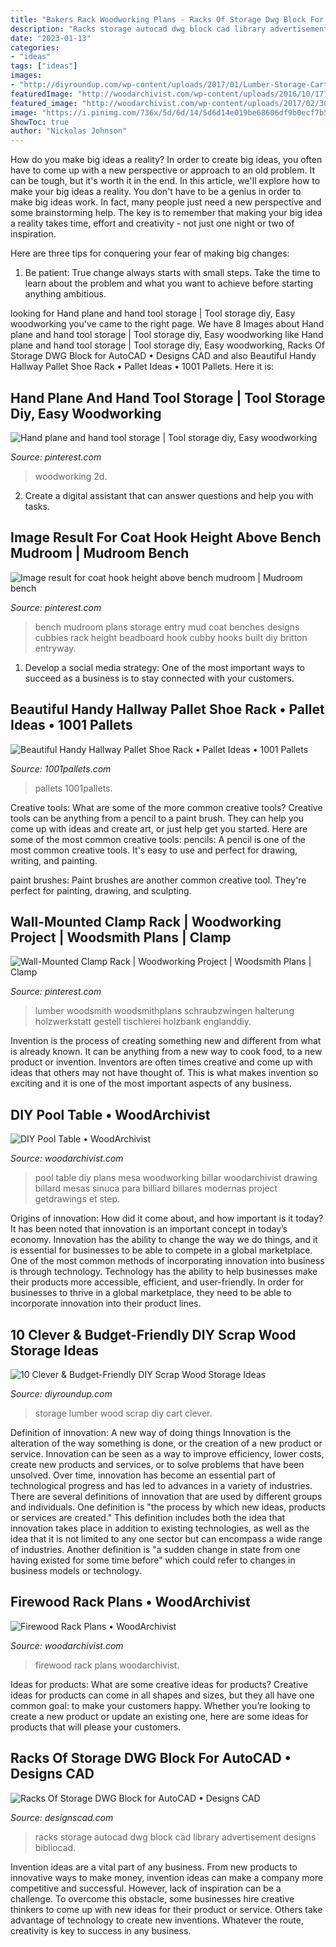 ```yaml
---
title: "Bakers Rack Woodworking Plans - Racks Of Storage Dwg Block For Autocad • Designs Cad"
description: "Racks storage autocad dwg block cad library advertisement designs bibliocad"
date: "2023-01-13"
categories:
- "ideas"
tags: ["ideas"]
images:
- "http://diyroundup.com/wp-content/uploads/2017/01/Lumber-Storage-Cart.jpg"
featuredImage: "http://woodarchivist.com/wp-content/uploads/2016/10/1771-Firewood-Rack-Plan-2.jpg"
featured_image: "http://woodarchivist.com/wp-content/uploads/2017/02/3070-DIY-Pool-Table-4.jpg"
image: "https://i.pinimg.com/736x/5d/6d/14/5d6d14e019be68606df9b0ecf7b5d71a.jpg"
ShowToc: true
author: "Nickolas Johnson"
---
```



How do you make big ideas a reality?
In order to create big ideas, you often have to come up with a new perspective or approach to an old problem. It can be tough, but it's worth it in the end. In this article, we'll explore how to make your big ideas a reality.
You don't have to be a genius in order to make big ideas work. In fact, many people just need a new perspective and some brainstorming help. The key is to remember that making your big idea a reality takes time, effort and creativity - not just one night or two of inspiration.

Here are three tips for conquering your fear of making big changes: 
1) Be patient: True change always starts with small steps. Take the time to learn about the problem and what you want to achieve before starting anything ambitious.

	

		
looking for Hand plane and hand tool storage | Tool storage diy, Easy woodworking you've came to the right page. We have 8 Images about Hand plane and hand tool storage | Tool storage diy, Easy woodworking like Hand plane and hand tool storage | Tool storage diy, Easy woodworking, Racks Of Storage DWG Block for AutoCAD • Designs CAD and also Beautiful Handy Hallway Pallet Shoe Rack • Pallet Ideas • 1001 Pallets. Here it is:
		
    
## Hand Plane And Hand Tool Storage | Tool Storage Diy, Easy Woodworking

<img loading=lazy src="https://i.pinimg.com/736x/c9/79/2d/c9792d33828b7c9ceb3115e48a05f1c9.jpg" onerror="this.onerror=null;this.src='https://tse3.mm.bing.net/th?id=OIP.nExDsNz4_2FlFxewswtoRgHaKx&amp;pid=15.1';" alt="Hand plane and hand tool storage | Tool storage diy, Easy woodworking">

_Source: pinterest.com_

>woodworking 2d. 

	

2. Create a digital assistant that can answer questions and help you with tasks.

    
## Image Result For Coat Hook Height Above Bench Mudroom | Mudroom Bench

<img loading=lazy src="https://i.pinimg.com/736x/d7/6b/77/d76b77979038d5fd10f6f1afd4aabed3.jpg" onerror="this.onerror=null;this.src='https://tse3.mm.bing.net/th?id=OIP.TSaaY-XcLbqji4D-r67hngHaJ6&amp;pid=15.1';" alt="Image result for coat hook height above bench mudroom | Mudroom bench">

_Source: pinterest.com_

>bench mudroom plans storage entry mud coat benches designs cubbies rack height beadboard hook cubby hooks built diy britton entryway. 

	

1. Develop a social media strategy: One of the most important ways to succeed as a business is to stay connected with your customers.

    
## Beautiful Handy Hallway Pallet Shoe Rack • Pallet Ideas • 1001 Pallets

<img loading=lazy src="https://www.1001pallets.com/wp-content/uploads/2016/08/1001pallets.com-beautiful-handy-hallway-pallet-shoe-rack.jpg" onerror="this.onerror=null;this.src='https://tse4.mm.bing.net/th?id=OIP.5xeP_wOCvTV-7DfGsAi-WQHaJ4&amp;pid=15.1';" alt="Beautiful Handy Hallway Pallet Shoe Rack • Pallet Ideas • 1001 Pallets">

_Source: 1001pallets.com_

>pallets 1001pallets. 

	

Creative tools: What are some of the more common creative tools?
Creative tools can be anything from a pencil to a paint brush. They can help you come up with ideas and create art, or just help get you started. Here are some of the most common creative tools:
pencils: A pencil is one of the most common creative tools. It's easy to use and perfect for drawing, writing, and painting.

paint brushes: Paint brushes are another common creative tool. They're perfect for painting, drawing, and sculpting.

    
## Wall-Mounted Clamp Rack | Woodworking Project | Woodsmith Plans | Clamp

<img loading=lazy src="https://i.pinimg.com/736x/5d/6d/14/5d6d14e019be68606df9b0ecf7b5d71a.jpg" onerror="this.onerror=null;this.src='https://tse4.mm.bing.net/th?id=OIP.6sMAAm51hZtHRHbB8oN0EAHaKH&amp;pid=15.1';" alt="Wall-Mounted Clamp Rack | Woodworking Project | Woodsmith Plans | Clamp">

_Source: pinterest.com_

>lumber woodsmith woodsmithplans schraubzwingen halterung holzwerkstatt gestell tischlerei holzbank englanddiy. 

	

Invention is the process of creating something new and different from what is already known. It can be anything from a new way to cook food, to a new product or invention. Inventors are often times creative and come up with ideas that others may not have thought of. This is what makes invention so exciting and it is one of the most important aspects of any business.

    
## DIY Pool Table • WoodArchivist

<img loading=lazy src="http://woodarchivist.com/wp-content/uploads/2017/02/3070-DIY-Pool-Table-4.jpg" onerror="this.onerror=null;this.src='https://tse4.mm.bing.net/th?id=OIP.apnAKKZ5Q16Cd16Ao76aCgHaLB&amp;pid=15.1';" alt="DIY Pool Table • WoodArchivist">

_Source: woodarchivist.com_

>pool table diy plans mesa woodworking billar woodarchivist drawing billard mesas sinuca para billiard billares modernas project getdrawings et step. 

	

Origins of innovation: How did it come about, and how important is it today?
It has been noted that innovation is an important concept in today’s economy. Innovation has the ability to change the way we do things, and it is essential for businesses to be able to compete in a global marketplace. One of the most common methods of incorporating innovation into business is through technology. Technology has the ability to help businesses make their products more accessible, efficient, and user-friendly. In order for businesses to thrive in a global marketplace, they need to be able to incorporate innovation into their product lines.

    
## 10 Clever &amp; Budget-Friendly DIY Scrap Wood Storage Ideas

<img loading=lazy src="http://diyroundup.com/wp-content/uploads/2017/01/Lumber-Storage-Cart.jpg" onerror="this.onerror=null;this.src='https://tse2.mm.bing.net/th?id=OIP.5lLIJ4vHi0cJIEdJPp30XQHaLH&amp;pid=15.1';" alt="10 Clever &amp; Budget-Friendly DIY Scrap Wood Storage Ideas">

_Source: diyroundup.com_

>storage lumber wood scrap diy cart clever. 

	

Definition of innovation: A new way of doing things
Innovation is the alteration of the way something is done, or the creation of a new product or service. Innovation can be seen as a way to improve efficiency, lower costs, create new products and services, or to solve problems that have been unsolved. Over time, innovation has become an essential part of technological progress and has led to advances in a variety of industries.
There are several definitions of innovation that are used by different groups and individuals. One definition is "the process by which new ideas, products or services are created." This definition includes both the idea that innovation takes place in addition to existing technologies, as well as the idea that it is not limited to any one sector but can encompass a wide range of industries. Another definition is "a sudden change in state from one having existed for some time before" which could refer to changes in business models or technology.

    
## Firewood Rack Plans • WoodArchivist

<img loading=lazy src="http://woodarchivist.com/wp-content/uploads/2016/10/1771-Firewood-Rack-Plan-2.jpg" onerror="this.onerror=null;this.src='https://tse2.mm.bing.net/th?id=OIP.ZILfhxT6oypHEbSRlTf33QHaJv&amp;pid=15.1';" alt="Firewood Rack Plans • WoodArchivist">

_Source: woodarchivist.com_

>firewood rack plans woodarchivist. 

	

Ideas for products: What are some creative ideas for products?
Creative ideas for products can come in all shapes and sizes, but they all have one common goal: to make your customers happy. Whether you’re looking to create a new product or update an existing one, here are some ideas for products that will please your customers.

    
## Racks Of Storage DWG Block For AutoCAD • Designs CAD

<img loading=lazy src="https://designscad.com/wp-content/uploads/2016/11/racks_of_storage_dwg_block_for_autocad_5236.gif" onerror="this.onerror=null;this.src='https://tse3.mm.bing.net/th?id=OIP.92OedkcSfjznxWSWh9VYbQAAAA&amp;pid=15.1';" alt="Racks Of Storage DWG Block for AutoCAD • Designs CAD">

_Source: designscad.com_

>racks storage autocad dwg block cad library advertisement designs bibliocad. 

	

Invention ideas are a vital part of any business. From new products to innovative ways to make money, invention ideas can make a company more competitive and successful. However, lack of inspiration can be a challenge. To overcome this obstacle, some businesses hire creative thinkers to come up with new ideas for their product or service. Others take advantage of technology to create new inventions. Whatever the route, creativity is key to success in any business.

